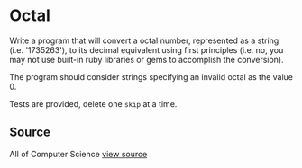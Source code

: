 # Octal

Write a program that will convert a octal number, represented as a string (i.e. '1735263'), to its decimal equivalent using first principles (i.e. no, you may not use built-in ruby libraries or gems to accomplish the conversion).

The program should consider strings specifying an invalid octal as the value 0.

Tests are provided, delete one `skip` at a time.


## Source

All of Computer Science [view source](http://www.wolframalpha.com/input/?i=base+8)
